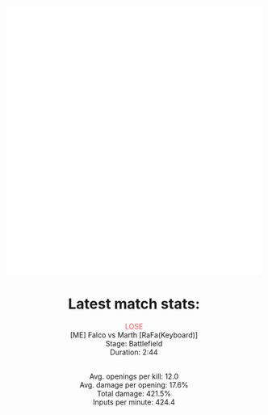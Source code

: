 <div align="center">
    <img src="https://github.com/nachoverdon/nachoverdon/blob/master/profile.svg" width="838" height="530"/>
    <!--START_SECTION:slippi_stats-->
<div>
<h1>Latest match stats:</h1>
<p>
<span style="color: #f55;">LOSE</span>
<br>
<span>[ME] Falco vs Marth [RaFa(Keyboard)]</span>
<br>
<span>Stage: Battlefield</span>
<br>
<span>Duration: 2:44</span>
<br>
<br>

<span>Avg. openings per kill: 12.0</span>
<br>
<span>Avg. damage per opening: 17.6%</span>
<br>
<span>Total damage: 421.5%</span>
<br>
<span>Inputs per minute: 424.4</span>
<br>
</p>
</div>
<!--END_SECTION:slippi_stats-->
            
            
</div>
